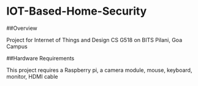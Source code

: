 # IOT-Based-Home-Security
##Overview

Project for Internet of Things and Design CS G518 on BITS Pilani, Goa Campus

##Hardware Requirements

This project requires a Raspberry pi, a camera module, mouse, keyboard, monitor, HDMI cable
